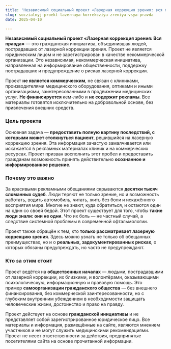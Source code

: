 ```yaml
---
title: 'Независимый социальный проект «Лазерная коррекция зрения: вся правда»'
slug: soczialnyj-proekt-lazernaya-korrekcziya-zreniya-vsya-pravda
date: 2025-04-10

---
```

**Независимый социальный проект «Лазерная коррекция зрения: Вся правда»**&nbsp;— это гражданская инициатива, объединившая людей, пострадавших от лазерной коррекции зрения. Проект не является юридическим лицом и не зарегистрирован в качестве некоммерческой организации. Это независимая, некоммерческая инициатива, направленная на информирование общественности, поддержку пострадавших и предупреждение о рисках лазерной коррекции.

Проект&nbsp;**не является коммерческим**, не связан с клиниками, производителями медицинского оборудования, оптиками и иными организациями, заинтересованными в продвижении медицинских услуг. **Не финансируется** кем-либо и&nbsp;**не содержит рекламы**. Все материалы готовятся исключительно на добровольной основе, без привлечения внешних средств.

### Цель проекта

Основная задача —&nbsp;**предоставить полную картину последствий, с которыми может столкнуться пациент**, решившийся на лазерную коррекцию зрения. Эта информация зачастую замалчивается или искажается в рекламных материалах клиник и на коммерческих ресурсах. Проект призван восполнить этот пробел и предоставить гражданам возможность принять действительно&nbsp;**осознанное и информированное решение**.

### Почему это важно

За красивыми рекламными обещаниями скрываются&nbsp;**десятки тысяч сломанных судеб**. Люди теряют не только зрение, но и возможность работать, водить автомобиль, читать, жить без боли и искажённого восприятия мира. Многие не знают, куда обратиться, и остаются один на один со своей бедой. Этот проект существует для того, чтобы&nbsp;**такие люди знали: они не одни**. Что их боль — не частный случай, а следствие системной проблемы в современной офтальмологии.

Проект также обращён к тем, кто&nbsp;**только рассматривает лазерную коррекцию зрения**. Здесь можно узнать не только об обещанных преимуществах, но и о&nbsp;**реальных, задокументированных рисках**, о которых обязаны предупреждать, но часто не предупреждают.

### Кто за этим стоит

Проект ведётся на&nbsp;**общественных началах**&nbsp;— людьми, пострадавшими от лазерной коррекции, их близкими, и волонтёрами, оказывающими психологическую, информационную и правовую помощь. Это пример&nbsp;**самоорганизации гражданского общества**&nbsp;— без внешнего финансирования, без коммерческой заинтересованности, но с глубоким внутренним убеждением в необходимости защищать человеческие жизни, достоинство и право на правду.

Проект действует на основе&nbsp;**гражданской инициативы**&nbsp;и не представляет собой зарегистрированное юридическое лицо. Все материалы и информация, размещённые на сайте, являются мнением участников и не могут служить медицинскими рекомендациями. Проект не несет ответственности за действия, предпринятые посетителями сайта на основе прочитанной информации.